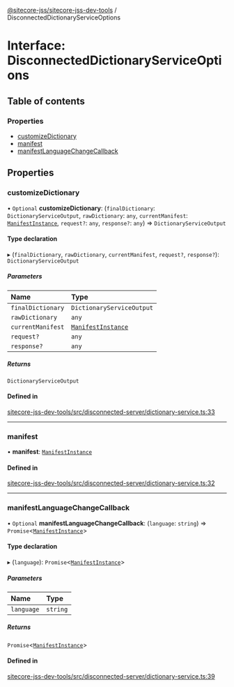 [@sitecore-jss/sitecore-jss-dev-tools](../README.md) / DisconnectedDictionaryServiceOptions

# Interface: DisconnectedDictionaryServiceOptions

## Table of contents

### Properties

- [customizeDictionary](DisconnectedDictionaryServiceOptions.md#customizedictionary)
- [manifest](DisconnectedDictionaryServiceOptions.md#manifest)
- [manifestLanguageChangeCallback](DisconnectedDictionaryServiceOptions.md#manifestlanguagechangecallback)

## Properties

### customizeDictionary

• `Optional` **customizeDictionary**: (`finalDictionary`: `DictionaryServiceOutput`, `rawDictionary`: `any`, `currentManifest`: [`ManifestInstance`](ManifestInstance.md), `request?`: `any`, `response?`: `any`) => `DictionaryServiceOutput`

#### Type declaration

▸ (`finalDictionary`, `rawDictionary`, `currentManifest`, `request?`, `response?`): `DictionaryServiceOutput`

##### Parameters

| Name | Type |
| :------ | :------ |
| `finalDictionary` | `DictionaryServiceOutput` |
| `rawDictionary` | `any` |
| `currentManifest` | [`ManifestInstance`](ManifestInstance.md) |
| `request?` | `any` |
| `response?` | `any` |

##### Returns

`DictionaryServiceOutput`

#### Defined in

[sitecore-jss-dev-tools/src/disconnected-server/dictionary-service.ts:33](https://github.com/Sitecore/jss/blob/ebab2559a/packages/sitecore-jss-dev-tools/src/disconnected-server/dictionary-service.ts#L33)

___

### manifest

• **manifest**: [`ManifestInstance`](ManifestInstance.md)

#### Defined in

[sitecore-jss-dev-tools/src/disconnected-server/dictionary-service.ts:32](https://github.com/Sitecore/jss/blob/ebab2559a/packages/sitecore-jss-dev-tools/src/disconnected-server/dictionary-service.ts#L32)

___

### manifestLanguageChangeCallback

• `Optional` **manifestLanguageChangeCallback**: (`language`: `string`) => `Promise`\<[`ManifestInstance`](ManifestInstance.md)\>

#### Type declaration

▸ (`language`): `Promise`\<[`ManifestInstance`](ManifestInstance.md)\>

##### Parameters

| Name | Type |
| :------ | :------ |
| `language` | `string` |

##### Returns

`Promise`\<[`ManifestInstance`](ManifestInstance.md)\>

#### Defined in

[sitecore-jss-dev-tools/src/disconnected-server/dictionary-service.ts:39](https://github.com/Sitecore/jss/blob/ebab2559a/packages/sitecore-jss-dev-tools/src/disconnected-server/dictionary-service.ts#L39)
